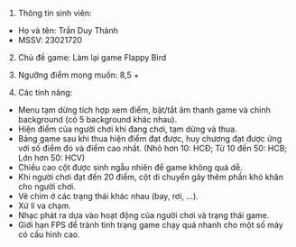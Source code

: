 1. Thông tin sinh viên:
  - Họ và tên: Trần Duy Thành
  - MSSV: 23021720
    
2. Chủ đề game: Làm lại game Flappy Bird

3. Ngưỡng điểm mong muốn: 8,5 +

4. Các tính năng:
  - Menu tạm dừng tích hợp xem điểm, bật/tắt âm thanh game và chỉnh background (có 5 background khác nhau).
  - Hiện điểm của người chơi khi đang chơi, tạm dừng và thua.
  - Bảng game sau khi thua hiện điểm đạt được, huy chương đạt được ứng với số điểm đó và điểm cao nhất.
     (Nhỏ hơn 10: HCĐ; Từ 10 đến 50: HCB; Lớn hơn 50: HCV)
  - Chiều cao cột được sinh ngẫu nhiên để game không quá dễ.
  - Khi người chơi đạt đến 20 điểm, cột di chuyển gây thêm phần khó khăn cho người chơi.
  - Vẽ chim ở các trạng thái khác nhau (bay, rơi, ...).
  - Xử lí va chạm.
  - Nhạc phát ra dựa vào hoạt động của người chơi và trạng thái game.
  - Giới hạn FPS để tránh tình trạng game chạy quá nhanh cho một số máy có cấu hình cao.
